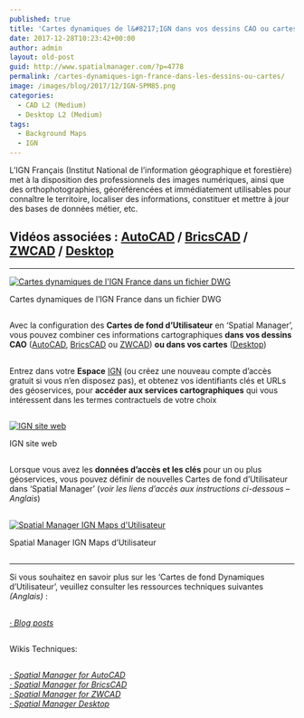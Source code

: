 ```yaml
---
published: true
title: 'Cartes dynamiques de l&#8217;IGN dans vos dessins CAO ou cartes'
date: 2017-12-28T10:23:42+00:00
author: admin
layout: old-post
guid: http://www.spatialmanager.com/?p=4778
permalink: /cartes-dynamiques-ign-france-dans-les-dessins-ou-cartes/
image: /images/blog/2017/12/IGN-SPM85.png
categories:
  - CAD L2 (Medium)
  - Desktop L2 (Medium)
tags:
  - Background Maps
  - IGN
---
```

<p>
  L&#8217;IGN Français (Institut National de l&#8217;information géographique et forestière) met à la disposition des professionnels des images numériques, ainsi que des orthophotographies, géoréférencées et immédiatement utilisables pour connaître le territoire, localiser des informations, constituer et mettre à jour des bases de données métier, etc.<!--more-->
</p>

<h2>
  Vidéos associées : <a href="https://youtu.be/Jwspff5p_Fk?rel=0" target="_blank" rel="nofollow"><span>AutoCAD</span></a> / <a href="https://youtu.be/Xs6hORi9wvs?rel=0" target="_blank" rel="nofollow"><span>BricsCAD</span></a> / <a href="https://youtu.be/LkOi4rtPZkU?rel=0" target="_blank" rel="nofollow"><span>ZWCAD</span></a> / <a href="https://youtu.be/zwnFknryQzQ?rel=0" target="_blank" rel="nofollow"><span>Desktop</span></a>
</h2>

* * *

<div>
  <a href="/images/blog/2017/12/IGN-FR-Spatial-Manager-BG-Window-BCAD2.png" target="_blank" rel="nofollow"><img src="/images/blog/2017/12/IGN-FR-Spatial-Manager-BG-Window-BCAD2-1024x556.png" alt="Cartes dynamiques de l'IGN France dans un fichier DWG" width="625" height="339" srcset="/images/blog/2017/12/IGN-FR-Spatial-Manager-BG-Window-BCAD2-1024x556.png 1024w, /images/blog/2017/12/IGN-FR-Spatial-Manager-BG-Window-BCAD2-300x163.png 300w, /images/blog/2017/12/IGN-FR-Spatial-Manager-BG-Window-BCAD2-768x417.png 768w, /images/blog/2017/12/IGN-FR-Spatial-Manager-BG-Window-BCAD2-624x339.png 624w, /images/blog/2017/12/IGN-FR-Spatial-Manager-BG-Window-BCAD2.png 1280w" sizes="(max-width: 625px) 100vw, 625px" /></a>
  
  <p>
    Cartes dynamiques de l&#8217;IGN France dans un fichier DWG
  </p>
</div>

<h2>
</h2>

Avec la configuration des **Cartes de fond d&#8217;Utilisateur** en &#8216;Spatial Manager&#8217;, vous pouvez combiner ces informations cartographiques **dans vos dessins CAO** (<a href="http://www.spatialmanager.com/spm-forautocad/" target="_blank" rel="nofollow">AutoCAD</a>, <a href="http://www.spatialmanager.com/spm-forbricscad/" target="_blank" rel="nofollow">BricsCAD</a> ou <a href="http://www.spatialmanager.com/spm-forzwcad/" target="_blank" rel="nofollow">ZWCAD</a>) **ou dans vos cartes** (<a href="http://www.spatialmanager.com/spm-desktop/" target="_blank" rel="nofollow">Desktop</a>)

## 

Entrez dans votre **Espace** <a href="http://professionnels.ign.fr/" target="_blank" rel="nofollow">IGN</a> (ou créez une nouveau compte d&#8217;accès gratuit si vous n&#8217;en disposez pas), et obtenez vos identifiants clés et URLs des géoservices, pour **accéder aux services cartographiques** qui vous intéressent dans les termes contractuels de votre choix

## 

<div>
  <a href="http://professionnels.ign.fr/" target="_blank" rel="nofollow"><img src="/images/blog/2017/12/IGN-site-Internet.png" alt="IGN site web" width="950" height="697" srcset="/images/blog/2017/12/IGN-site-Internet.png 950w, /images/blog/2017/12/IGN-site-Internet-300x220.png 300w, /images/blog/2017/12/IGN-site-Internet-768x563.png 768w, /images/blog/2017/12/IGN-site-Internet-624x458.png 624w" sizes="(max-width: 950px) 100vw, 950px" /></a>
  
  <p>
    IGN site web
  </p>
</div>

## 

Lorsque vous avez les **données d&#8217;accès et les clés** pour un ou plus géoservices, vous pouvez définir de nouvelles Cartes de fond d&#8217;Utilisateur dans &#8216;Spatial Manager&#8217; (_voir les liens d&#8217;accès aux instructions ci-dessous &#8211; Anglais_)

## 

<div>
  <a href="/images/blog/2017/12/Spatial-Manager-User-IGN-Maps.png" target="_blank" rel="nofollow"><img src="/images/blog/2017/12/Spatial-Manager-User-IGN-Maps.png" alt="Spatial Manager IGN Maps d'Utilisateur" width="977" height="448" srcset="/images/blog/2017/12/Spatial-Manager-User-IGN-Maps.png 977w, /images/blog/2017/12/Spatial-Manager-User-IGN-Maps-300x138.png 300w, /images/blog/2017/12/Spatial-Manager-User-IGN-Maps-768x352.png 768w, /images/blog/2017/12/Spatial-Manager-User-IGN-Maps-624x286.png 624w" sizes="(max-width: 977px) 100vw, 977px" /></a>
  
  <p>
    Spatial Manager IGN Maps d&#8217;Utilisateur
  </p>
</div>

## 

* * *

<p>
  Si vous souhaitez en savoir plus sur les &#8216;Cartes de fond Dynamiques d&#8217;Utilisateur&#8217;, veuillez consulter les ressources techniques suivantes <em>(Anglais) </em>:
</p>

<h2>
</h2>

<span><em><a href="http://www.spatialmanager.com/tag/background-maps/" target="_blank" rel="nofollow">· Blog posts</a></em></span>

## 

Wikis Techniques:

## 

<p>
  <em><a href="http://wiki.spatialmanager.com/index.php/Spatial_Manager%E2%84%A2_for_AutoCAD_-_FAQs:_Background_Maps_(%22Standard%22_and_%22Professional%22_editions_only)#Can_I_configure_my_own_Web_Map_Services.3F" target="_blank" rel="nofollow">· Spatial Manager for AutoCAD</a></em><br /> <a href="http://wiki.spatialmanager.com/index.php/Spatial_Manager%E2%84%A2_for_BricsCAD_-_FAQs:_Background_Maps_(%22Standard%22_and_%22Professional%22_editions_only)#Can_I_configure_my_own_Web_Map_Services.3F" target="_blank" rel="nofollow"><em>· Spatial Manager for BricsCAD<br /> </em></a><em><a href="http://wiki.spatialmanager.com/index.php/Spatial_Manager%E2%84%A2_for_ZWCAD_-_FAQs:_Background_Maps_(%22Standard%22_and_%22Professional%22_editions_only)#Can_I_configure_my_own_Web_Map_Services.3F" target="_blank" rel="nofollow">· Spatial Manager for ZWCAD<br /> </a><a href="http://wiki.spatialmanager.com/index.php/Spatial_Manager_Desktop%E2%84%A2_-_FAQs:_Background_Maps#Can_I_configure_my_own_Web_Map_Services.3F" target="_blank" rel="nofollow">· Spatial Manager Desktop</a></em>
</p>